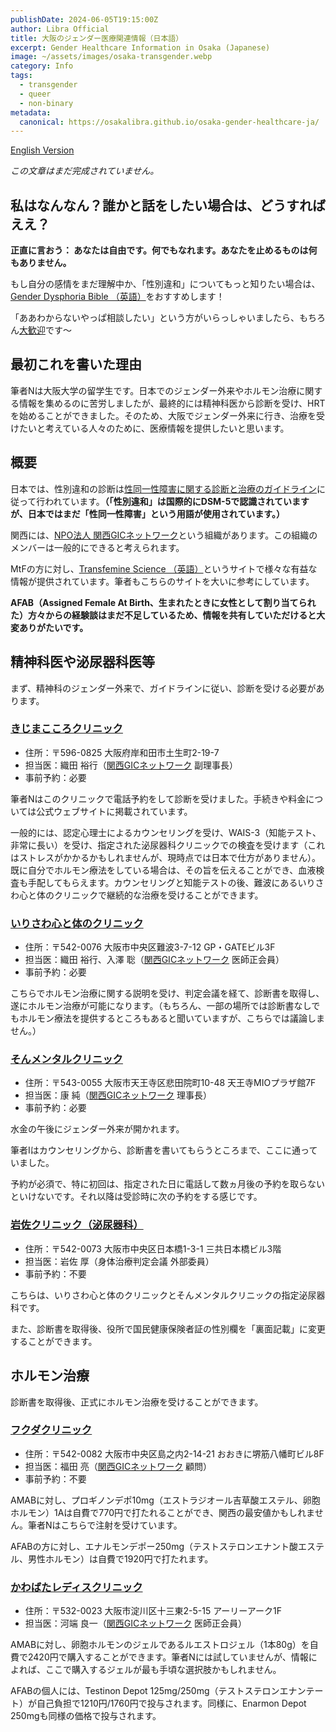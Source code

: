 ```yaml
---
publishDate: 2024-06-05T19:15:00Z
author: Libra Official
title: 大阪のジェンダー医療関連情報（日本語）
excerpt: Gender Healthcare Information in Osaka (Japanese)
image: ~/assets/images/osaka-transgender.webp
category: Info
tags:
  - transgender
  - queer
  - non-binary
metadata:
  canonical: https://osakalibra.github.io/osaka-gender-healthcare-ja/
---
```


[English Version](https://osakalibra.github.io/osaka-gender-healthcare-en/)

*この文章はまだ完成されていません。*

## 私はなんなん？誰かと話をしたい場合は、どうすればええ？

**正直に言おう： あなたは自由です。何でもなれます。あなたを止めるものは何もありません。**

もし自分の感情をまだ理解中か、「性別違和」についてもっと知りたい場合は、[Gender Dysphoria Bible （英語）](https://genderdysphoria.fyi/)をおすすめします！

「ああわからないやっぱ相談したい」という方がいらっしゃいましたら、もちろん[大歓迎](https://osakalibra.github.io/contact/)です〜

## 最初これを書いた理由

筆者Nは大阪大学の留学生です。日本でのジェンダー外来やホルモン治療に関する情報を集めるのに苦労しましたが、最終的には精神科医から診断を受け、HRTを始めることができました。そのため、大阪でジェンダー外来に行き、治療を受けたいと考えている人々のために、医療情報を提供したいと思います。

## 概要

日本では、性別違和の診断は[性同一性障害に関する診断と治療のガイドライン](https://www.jspn.or.jp/modules/advocacy/index.php?content_id=23)に従って行われています。**（「性別違和」は国際的にDSM-5で認識されていますが、日本ではまだ「性同一性障害」という用語が使用されています。）**

関西には、[NPO法人 関西GICネットワーク](https://www.kgn.or.jp/index.html)という組織があります。この組織のメンバーは一般的にできると考えられます。

MtFの方に対し、[Transfemine Science （英語）](https://transfemscience.org/)というサイトで様々な有益な情報が提供されています。筆者もこちらのサイトを大いに参考にしています。

**AFAB（Assigned Female At Birth、生まれたときに女性として割り当てられた）方々からの経験談はまだ不足しているため、情報を共有していただけると大変ありがたいです。**

## 精神科医や泌尿器科医等

まず、精神科のジェンダー外来で、ガイドラインに従い、診断を受ける必要があります。

### [きじまこころクリニック](http://www.kijima.or.jp/cocoro/shinryo/gender/)

- 住所：〒596-0825 大阪府岸和田市土生町2-19-7
- 担当医：織田 裕行（[関西GICネットワーク](https://www.kgn.or.jp/officer.html) 副理事長）
- 事前予約：必要

筆者Nはこのクリニックで電話予約をして診断を受けました。手続きや料金については公式ウェブサイトに掲載されています。

一般的には、認定心理士によるカウンセリングを受け、WAIS-3（知能テスト、非常に長い）を受け、指定された泌尿器科クリニックでの検査を受けます（これはストレスがかかるかもしれませんが、現時点では日本で仕方がありません）。既に自分でホルモン療法をしている場合は、その旨を伝えることができ、血液検査も手配してもらえます。カウンセリングと知能テストの後、難波にあるいりさわ心と体のクリニックで継続的な治療を受けることができます。

### [いりさわ心と体のクリニック](https://www.irisawa-cl.jp/gender/)

- 住所：〒542-0076 大阪市中央区難波3-7-12 GP・GATEビル3F
- 担当医：織田 裕行、入澤 聡（[関西GICネットワーク](https://www.kgn.or.jp/member1.html) 医師正会員）
- 事前予約：必要

こちらでホルモン治療に関する説明を受け、判定会議を経て、診断書を取得し、遂にホルモン治療が可能になります。（もちろん、一部の場所では診断書なしでもホルモン療法を提供するところもあると聞いていますが、こちらでは議論しません。）

### [そんメンタルクリニック](https://son-mentalclinic.jp/index.html)

- 住所：〒543-0055 大阪市天王寺区悲田院町10-48 天王寺MIOプラザ館7F
- 担当医：康 純（[関西GICネットワーク](https://www.kgn.or.jp/officer.html) 理事長）
- 事前予約：必要

水金の午後にジェンダー外来が開かれます。

筆者Iはカウンセリングから、診断書を書いてもらうところまで、ここに通っていました。

予約が必須で、特に初回は、指定された日に電話して数ヵ月後の予約を取らないといけないです。それ以降は受診時に次の予約をする感じです。

### [岩佐クリニック（泌尿器科）](https://www.iwasa-cl.net/)

- 住所：〒542-0073 大阪市中央区日本橋1-3-1 三共日本橋ビル3階
- 担当医：岩佐 厚（身体治療判定会議 外部委員）
- 事前予約：不要

こちらは、いりさわ心と体のクリニックとそんメンタルクリニックの指定泌尿器科です。

また、診断書を取得後、役所で国民健康保険者証の性別欄を「裏面記載」に変更することができます。

## ホルモン治療

診断書を取得後、正式にホルモン治療を受けることができます。

### [フクダクリニック](http://www.fukucli-5505.com/original4.html)

- 住所：〒542-0082 大阪市中央区島之内2-14-21 おおきに堺筋八幡町ビル8F
- 担当医：福田 亮（[関西GICネットワーク](https://www.kgn.or.jp/officer.html) 顧問）
- 事前予約：不要

AMABに対し、プロギノンデポ10mg（エストラジオール吉草酸エステル、卵胞ホルモン）1Aは自費で770円で打たれることができ、関西の最安値かもしれません。筆者Nはこちらで注射を受けています。

AFABの方に対し、エナルモンデポー250mg（テストステロンエナント酸エステル、男性ホルモン）は自費で1920円で打たれます。

### [かわばたレディスクリニック](http://www4.plala.or.jp/kwbtlc/gender.html)

- 住所：〒532-0023 大阪市淀川区十三東2-5-15 アーリーアーク1F
- 担当医：河端 良一（[関西GICネットワーク](https://www.kgn.or.jp/member1.html) 医師正会員）

AMABに対し、卵胞ホルモンのジェルであるルエストロジェル（1本80g）を自費で2420円で購入することができます。筆者Nには試していませんが、情報によれば、ここで購入するジェルが最も手頃な選択肢かもしれません。

AFABの個人には、Testinon Depot 125mg/250mg（テストステロンエナンテート）が自己負担で1210円/1760円で投与されます。同様に、Enarmon Depot 250mgも同様の価格で投与されます。
